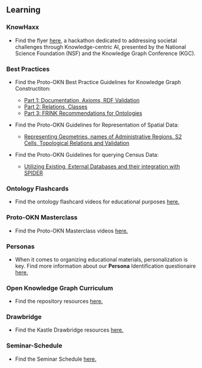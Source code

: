 ## Learning

### KnowHaxx

- Find the flyer [here](./assets/resources/knowhax-flyer.pdf), a hackathon dedicated to addressing societal challenges through Knowledge-centric AI, presented by the National Science Foundation (NSF) and the Knowledge Graph Conference (KGC).

### Best Practices

- Find the Proto-OKN Best Practice Guidelines for Knowledge Graph Constructiton:
  - [Part 1: Documentation, Axioms, RDF Validation](./resource-pages/graph-construction-guidelines.md)
  - [Part 2: Relations, Classes](./resource-pages/graph-construction-guidelines-part2.md)
  - [Part 3: FRINK Recommendations for Ontologies](./resource-pages/graph-construction-guidelines-part3.md)

- Find the Proto-OKN Guidelines for Representation of Spatial Data:
  - [Representing Geometries, names of Administrative Regions, S2 Cells, Topological Relations and Validation](./resource-pages/spatial-data-representation-guidelines.md)

- Find the Proto-OKN Guidelines for querying Census Data:
  - [Utilizing Existing, External Databases and their integration with SPIDER](./resource-pages/cencus-wg-guidelines.md)


### Ontology Flashcards

- Find the ontology flashcard videos for educational purposes [here.](./resource-pages/ontology-flashcards.md)

### Proto-OKN Masterclass

- Find the Proto-OKN Masterclass videos [here.](./resource-pages/Proto-OKN-Masterclass-Series.md)

### Personas

- When it comes to organizing educational materials, personalization is key. Find more information about our **Persona** Identification questionaire [here.](./resource-pages/persona-questionaire-readme.md)

### Open Knowledge Graph Curriculum

- Find the repository resources [here.](https://github.com/KGConf/open-kg-curriculum)

### Drawbridge

- Find the Kastle Drawbridge resources [here.](https://github.com/kastle-lab/kastle-drawbridge)

### Seminar-Schedule

- Find the Seminar Schedule [here.](./resource-pages/seminar-schedule.md)